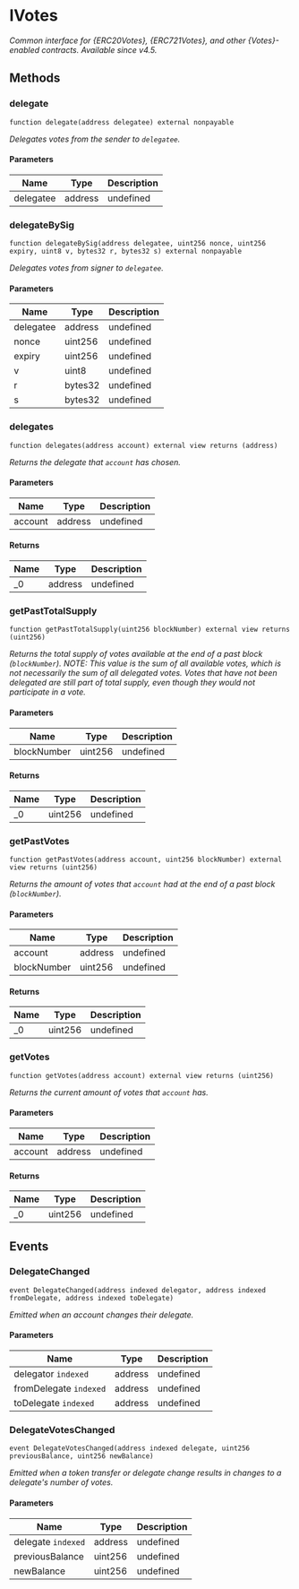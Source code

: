 # IVotes







*Common interface for {ERC20Votes}, {ERC721Votes}, and other {Votes}-enabled contracts. _Available since v4.5._*

## Methods

### delegate

```solidity
function delegate(address delegatee) external nonpayable
```



*Delegates votes from the sender to `delegatee`.*

#### Parameters

| Name | Type | Description |
|---|---|---|
| delegatee | address | undefined |

### delegateBySig

```solidity
function delegateBySig(address delegatee, uint256 nonce, uint256 expiry, uint8 v, bytes32 r, bytes32 s) external nonpayable
```



*Delegates votes from signer to `delegatee`.*

#### Parameters

| Name | Type | Description |
|---|---|---|
| delegatee | address | undefined |
| nonce | uint256 | undefined |
| expiry | uint256 | undefined |
| v | uint8 | undefined |
| r | bytes32 | undefined |
| s | bytes32 | undefined |

### delegates

```solidity
function delegates(address account) external view returns (address)
```



*Returns the delegate that `account` has chosen.*

#### Parameters

| Name | Type | Description |
|---|---|---|
| account | address | undefined |

#### Returns

| Name | Type | Description |
|---|---|---|
| _0 | address | undefined |

### getPastTotalSupply

```solidity
function getPastTotalSupply(uint256 blockNumber) external view returns (uint256)
```



*Returns the total supply of votes available at the end of a past block (`blockNumber`). NOTE: This value is the sum of all available votes, which is not necessarily the sum of all delegated votes. Votes that have not been delegated are still part of total supply, even though they would not participate in a vote.*

#### Parameters

| Name | Type | Description |
|---|---|---|
| blockNumber | uint256 | undefined |

#### Returns

| Name | Type | Description |
|---|---|---|
| _0 | uint256 | undefined |

### getPastVotes

```solidity
function getPastVotes(address account, uint256 blockNumber) external view returns (uint256)
```



*Returns the amount of votes that `account` had at the end of a past block (`blockNumber`).*

#### Parameters

| Name | Type | Description |
|---|---|---|
| account | address | undefined |
| blockNumber | uint256 | undefined |

#### Returns

| Name | Type | Description |
|---|---|---|
| _0 | uint256 | undefined |

### getVotes

```solidity
function getVotes(address account) external view returns (uint256)
```



*Returns the current amount of votes that `account` has.*

#### Parameters

| Name | Type | Description |
|---|---|---|
| account | address | undefined |

#### Returns

| Name | Type | Description |
|---|---|---|
| _0 | uint256 | undefined |



## Events

### DelegateChanged

```solidity
event DelegateChanged(address indexed delegator, address indexed fromDelegate, address indexed toDelegate)
```



*Emitted when an account changes their delegate.*

#### Parameters

| Name | Type | Description |
|---|---|---|
| delegator `indexed` | address | undefined |
| fromDelegate `indexed` | address | undefined |
| toDelegate `indexed` | address | undefined |

### DelegateVotesChanged

```solidity
event DelegateVotesChanged(address indexed delegate, uint256 previousBalance, uint256 newBalance)
```



*Emitted when a token transfer or delegate change results in changes to a delegate&#39;s number of votes.*

#### Parameters

| Name | Type | Description |
|---|---|---|
| delegate `indexed` | address | undefined |
| previousBalance  | uint256 | undefined |
| newBalance  | uint256 | undefined |



